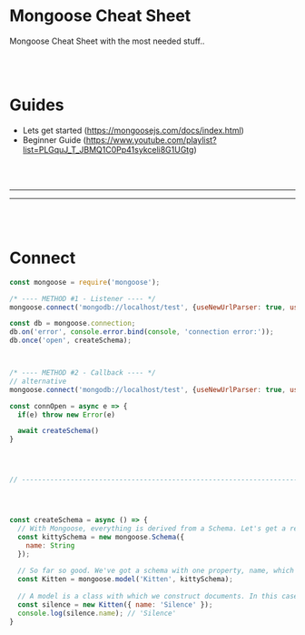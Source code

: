 # Mongoose Cheat Sheet
Mongoose Cheat Sheet with the most needed stuff..




<br><br>


# Guides
- Lets get started (https://mongoosejs.com/docs/index.html)
- Beginner Guide (https://www.youtube.com/playlist?list=PLGquJ_T_JBMQ1C0Pp41sykceli8G1UGtg)
























<br><br>
___________________________________________
___________________________________________
<br><br>


# Connect
```javascript
const mongoose = require('mongoose');

/* ---- METHOD #1 - Listener ---- */
mongoose.connect('mongodb://localhost/test', {useNewUrlParser: true, useUnifiedTopology: true});

const db = mongoose.connection;
db.on('error', console.error.bind(console, 'connection error:'));
db.once('open', createSchema);



/* ---- METHOD #2 - Callback ---- */
// alternative
mongoose.connect('mongodb://localhost/test', {useNewUrlParser: true, useUnifiedTopology: true}, connOpen)

const connOpen = async e => {
  if(e) throw new Error(e)

  await createSchema()
}




// --------------------------------------------------------------------- //




const createSchema = async () => {
  // With Mongoose, everything is derived from a Schema. Let's get a reference to it and define our kittens.
  const kittySchema = new mongoose.Schema({
    name: String
  });
  
  // So far so good. We've got a schema with one property, name, which will be a String. The next step is compiling our schema into a Model.
  const Kitten = mongoose.model('Kitten', kittySchema);
  
  // A model is a class with which we construct documents. In this case, each document will be a kitten with properties and behaviors as declared in our schema. Let's create a kitten document representing the little guy we just met on the sidewalk outside:
  const silence = new Kitten({ name: 'Silence' });
  console.log(silence.name); // 'Silence'
}

```
